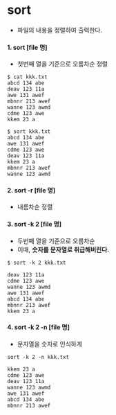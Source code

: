 

# sort  

* 파일의 내용을 정렬하여 출력한다.  


#### 1. sort [file 명]  
* 첫번째 열을 기준으로 오름차순 정렬  
```
$ cat kkk.txt 
abcd 134 abe
deav 123 11a
awe 131 awef
mbnnr 213 awef
wanne 123 awmd
cdme 123 awe
kkem 23 a

$ sort kkk.txt 
abcd 134 abe
awe 131 awef
cdme 123 awe
deav 123 11a
kkem 23 a
mbnnr 213 awef
wanne 123 awmd
```

#### 2. sort -r [file 명]  
* 내름차순 정렬  

#### 3. sort -k 2 [file 명]  
* 두번째 열을 기준으로 오름차순  
* 이때, **숫자를 문자열로 취급해버린다.**  
```
$ sort -k 2 kkk.txt 

deav 123 11a
cdme 123 awe
wanne 123 awmd
awe 131 awef
abcd 134 abe
mbnnr 213 awef
kkem 23 a
```

#### 4. sort -k 2 -n [file 명]  
* 문자열을 숫자로 인식하게
```
sort -k 2 -n kkk.txt

kkem 23 a
cdme 123 awe
deav 123 11a
wanne 123 awmd
awe 131 awef
abcd 134 abe
mbnnr 213 awef
```
